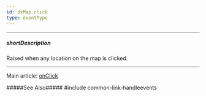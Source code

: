 ```yaml
---
id: dxMap.click
type: eventType
---
```

---
##### shortDescription
Raised when any location on the map is clicked.

---
Main article: [onClick](/api-reference/10%20UI%20Components/dxMap/1%20Configuration/onClick.md '/Documentation/ApiReference/UI_Components/dxMap/Configuration/#onClick')

#####See Also#####
#include common-link-handleevents